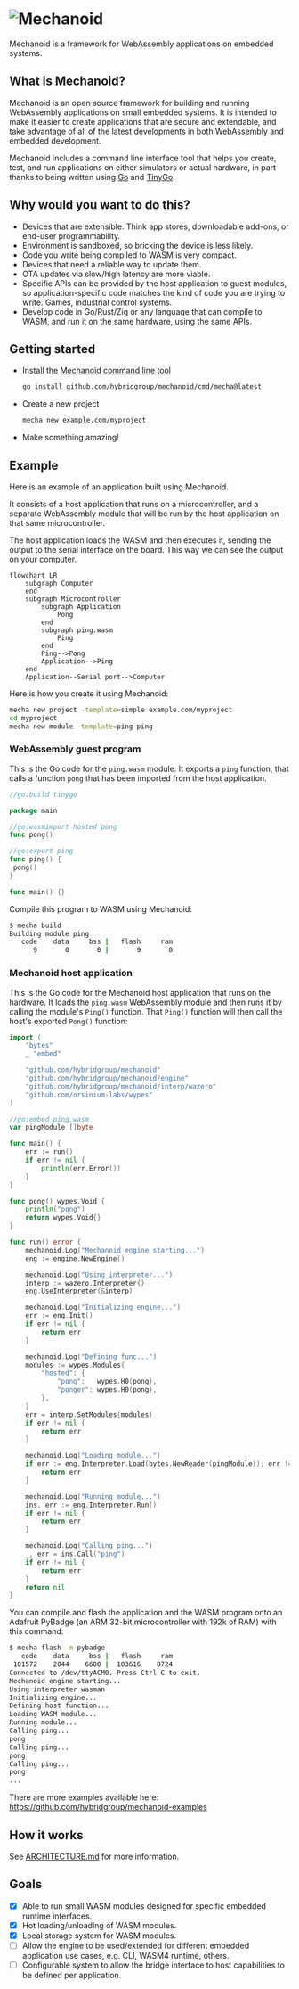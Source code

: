 # ![Mechanoid](https://mechanoid.io/images/logo-blue.png)

Mechanoid is a framework for WebAssembly applications on embedded systems.

## What is Mechanoid?

Mechanoid is an open source framework for building and running WebAssembly applications on small embedded systems. It is intended to make it easier to create applications that are secure and extendable, and take advantage of all of the latest developments in both WebAssembly and embedded development.

Mechanoid includes a command line interface tool that helps you create, test, and run applications on either simulators or actual hardware, in part thanks to being written using [Go](https://go.dev/) and [TinyGo](https://tinygo.org/).

## Why would you want to do this?

- Devices that are extensible. Think app stores, downloadable add-ons, or end-user programmability.
- Environment is sandboxed, so bricking the device is less likely.
- Code you write being compiled to WASM is very compact.
- Devices that need a reliable way to update them.
- OTA updates via slow/high latency are more viable.
- Specific APIs can be provided by the host application to guest modules, so application-specific code matches the kind of code you are trying to write. Games, industrial control systems.
- Develop code in Go/Rust/Zig or any language that can compile to WASM, and run it on the same hardware, using the same APIs.

## Getting started

- Install the [Mechanoid command line tool](./cmd/mecha/README.md)

    ```bash
    go install github.com/hybridgroup/mechanoid/cmd/mecha@latest
    ```

- Create a new project

    ```bash
    mecha new example.com/myproject
    ```

- Make something amazing!

## Example

Here is an example of an application built using Mechanoid.

It consists of a host application that runs on a microcontroller, and a separate WebAssembly module that will be run by the host application on that same microcontroller.

The host application loads the WASM and then executes it, sending the output to the serial interface on the board. This way we can see the output on your computer.

```mermaid
flowchart LR
    subgraph Computer
    end
    subgraph Microcontroller
        subgraph Application
            Pong
        end
        subgraph ping.wasm
            Ping
        end
        Ping-->Pong
        Application-->Ping
    end
    Application--Serial port-->Computer
```

Here is how you create it using Mechanoid:

```bash
mecha new project -template=simple example.com/myproject
cd myproject
mecha new module -template=ping ping
```

### WebAssembly guest program

This is the Go code for the `ping.wasm` module. It exports a `ping` function, that calls a function `pong` that has been imported from the host application.

```go
//go:build tinygo

package main

//go:wasmimport hosted pong
func pong()

//go:export ping
func ping() {
 pong()
}

func main() {}
```

Compile this program to WASM using Mechanoid:

```bash
$ mecha build
Building module ping
   code    data     bss |   flash     ram
      9       0       0 |       9       0
```

### Mechanoid host application

This is the Go code for the Mechanoid host application that runs on the hardware. It loads the `ping.wasm` WebAssembly module and then runs it by calling the module's `Ping()` function. That `Ping()` function will then call the host's exported `Pong()` function:

```go
import (
    "bytes"
    _ "embed"

    "github.com/hybridgroup/mechanoid"
    "github.com/hybridgroup/mechanoid/engine"
    "github.com/hybridgroup/mechanoid/interp/wazero"
    "github.com/orsinium-labs/wypes"
)

//go:embed ping.wasm
var pingModule []byte

func main() {
    err := run()
    if err != nil {
        println(err.Error())
    }
}

func pong() wypes.Void {
    println("pong")
    return wypes.Void{}
}

func run() error {
    mechanoid.Log("Mechanoid engine starting...")
    eng := engine.NewEngine()

    mechanoid.Log("Using interpreter...")
    interp := wazero.Interpreter{}
    eng.UseInterpreter(&interp)

    mechanoid.Log("Initializing engine...")
    err := eng.Init()
    if err != nil {
        return err
    }

    mechanoid.Log("Defining func...")
    modules := wypes.Modules{
        "hosted": {
            "pong":   wypes.H0(pong),
            "ponger": wypes.H0(pong),
        },
    }
    err = interp.SetModules(modules)
    if err != nil {
        return err
    }

    mechanoid.Log("Loading module...")
    if err := eng.Interpreter.Load(bytes.NewReader(pingModule)); err != nil {
        return err
    }

    mechanoid.Log("Running module...")
    ins, err := eng.Interpreter.Run()
    if err != nil {
        return err
    }

    mechanoid.Log("Calling ping...")
    _, err = ins.Call("ping")
    if err != nil {
        return err
    }
    return nil
}
```

You can compile and flash the application and the WASM program onto an Adafruit PyBadge (an ARM 32-bit microcontroller with 192k of RAM) with this command:

```bash
$ mecha flash -m pybadge
   code    data     bss |   flash     ram
 101572    2044    6680 |  103616    8724
Connected to /dev/ttyACM0. Press Ctrl-C to exit.
Mechanoid engine starting...
Using interpreter wasman
Initializing engine...
Defining host function...
Loading WASM module...
Running module...
Calling ping...
pong
Calling ping...
pong
Calling ping...
pong
...
```

There are more examples available here:
<https://github.com/hybridgroup/mechanoid-examples>

## How it works

See [ARCHITECTURE.md](./ARCHITECTURE.md) for more information.

## Goals

- [X] Able to run small WASM modules designed for specific embedded runtime interfaces.
- [X] Hot loading/unloading of WASM modules.
- [X] Local storage system for WASM modules.
- [ ] Allow the engine to be used/extended for different embedded application use cases, e.g. CLI, WASM4 runtime, others.
- [ ] Configurable system to allow the bridge interface to host capabilities to be defined per application.
